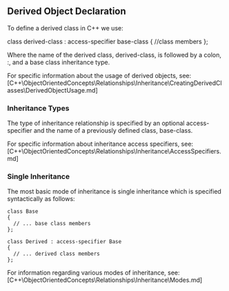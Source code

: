 ## Derived Object Declaration

To define a derived class in C++ we use:

  class derived-class : access-specifier base-class
  {
    //class members
  };

Where the name of the derived class, derived-class, is followed by a colon, :, and a base class inheritance type.

For specific information about the usage of derived objects, see:
[C++\ObjectOrientedConcepts\Relationships\Inheritance\CreatingDerivedClasses\DerivedObjectUsage.md]



### Inheritance Types

The type of inheritance relationship is specified by an optional access-specifier and the name of a previously defined class, base-class.

For specific information about inheritance access specifiers, see:
[C++\ObjectOrientedConcepts\Relationships\Inheritance\AccessSpecifiers.md]



### Single Inheritance

The most basic mode of inheritance is single inheritance which is specified syntactically as follows:

	class Base
	{
	  // ... base class members
	};

	class Derived : access-specifier Base
	{
	  // ... derived class members
	};

For information regarding various modes of inheritance, see:
[C++\ObjectOrientedConcepts\Relationships\Inheritance\Modes.md]
